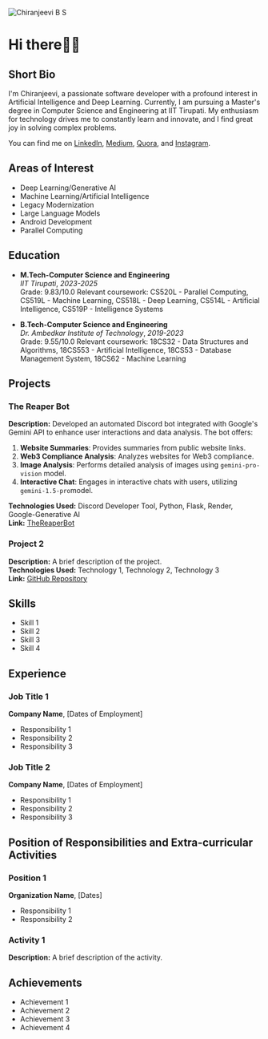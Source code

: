 ![Chiranjeevi B S](images/your-photo.jpg)
# Hi there👋🏼

## Short Bio
I'm Chiranjeevi, a passionate software developer with a profound interest in Artificial Intelligence and Deep Learning. Currently, I am pursuing a Master's degree in Computer Science and Engineering at IIT Tirupati. My enthusiasm for technology drives me to constantly learn and innovate, and I find great joy in solving complex problems.

You can find me on [LinkedIn](https://www.linkedin.com/in/chiranjeevi-b-s-291812221/), [Medium](https://medium.com/@chiranjeevibs97), [Quora](https://www.quora.com/profile/Chiranjeevi-Shankar), and [Instagram](https://www.instagram.com/_chiranjeevi_bs_/).

## Areas of Interest
- Deep Learning/Generative AI
- Machine Learning/Artificial Intelligence
- Legacy Modernization
- Large Language Models
- Android Development
- Parallel Computing

## Education
- **M.Tech-Computer Science and Engineering**  
_IIT Tirupati_, _2023-2025_  
Grade: 9.83/10.0
Relevant coursework: CS520L - Parallel Computing, CS519L - Machine Learning, CS518L - Deep Learning, CS514L - Artificial Intelligence, CS519P - Intelligence Systems

- **B.Tech-Computer Science and Engineering**  
_Dr. Ambedkar Institute of Technology_, _2019-2023_  
Grade: 9.55/10.0
Relevant coursework: 18CS32 - Data Structures and Algorithms, 18CS553 - Artificial Intelligence, 18CS53 - Database Management System, 18CS62 - Machine Learning

## Projects
 ###  The Reaper Bot
**Description:** Developed an automated Discord bot integrated with Google's Gemini API to enhance user interactions and data analysis. The bot offers:

1. **Website Summaries**: Provides summaries from public website links.
2. **Web3 Compliance Analysis**: Analyzes websites for Web3 compliance.
3. **Image Analysis**: Performs detailed analysis of images using `gemini-pro-vision` model.
4. **Interactive Chat**: Engages in interactive chats with users, utilizing `gemini-1.5-pro`model.

**Technologies Used:** Discord Developer Tool, Python, Flask, Render, Google-Generative AI  
**Link:** [TheReaperBot](https://github.com/Chiranjeevi2001/ichariusBrief-1)

### Project 2
**Description:** A brief description of the project.  
**Technologies Used:** Technology 1, Technology 2, Technology 3  
**Link:** [GitHub Repository](https://github.com/yourusername/project2)

## Skills
- Skill 1
- Skill 2
- Skill 3
- Skill 4

## Experience
### Job Title 1
**Company Name**, [Dates of Employment]  
- Responsibility 1
- Responsibility 2
- Responsibility 3

### Job Title 2
**Company Name**, [Dates of Employment]  
- Responsibility 1
- Responsibility 2
- Responsibility 3

## Position of Responsibilities and Extra-curricular Activities
### Position 1
**Organization Name**, [Dates]  
- Responsibility 1
- Responsibility 2

### Activity 1
**Description:** A brief description of the activity.

## Achievements
- Achievement 1
- Achievement 2
- Achievement 3
- Achievement 4

